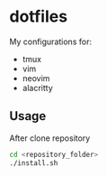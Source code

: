 # dotfiles

My configurations for:

- tmux
- vim
- neovim
- alacritty

## Usage

After clone repository

```sh
cd <repository_folder>
./install.sh
```

